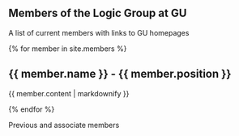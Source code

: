 ## Members of the Logic Group at GU

A list of current members with links to GU homepages

{% for member in site.members %}
  <h2>{{ member.name }} - {{ member.position }}</h2>
  <p>{{ member.content | markdownify }}</p>
{% endfor %}

Previous and associate members
